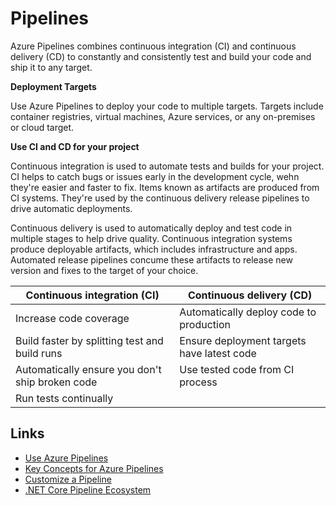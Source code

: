 # Pipelines

Azure Pipelines combines continuous integration (CI) and continuous delivery (CD) to constantly and consistently test and build your code and ship it to any target.

**Deployment Targets**  

Use Azure Pipelines to deploy your code to multiple targets. Targets include container registries, virtual machines, Azure services, or any on-premises or cloud target.

**Use CI and CD for your project**  

Continuous integration is used to automate tests and builds for your project. CI helps to catch bugs or issues early in the development cycle, wehn they're easier and faster to fix. Items known as artifacts are produced from CI systems. They're used by the continuous delivery release pipelines to drive automatic deployments.

Continuous delivery is used to automatically deploy and test code in multiple stages to help drive quality. Continuous integration systems produce deployable artifacts, which includes infrastructure and apps. Automated release pipelines concume these artifacts to release new version and fixes to the target of your choice.

**Continuous integration (CI)** | **Continuous delivery (CD)**
--------------------------------|-----------------------------
Increase code coverage | Automatically deploy code to production
Build faster by splitting test and build runs | Ensure deployment targets have latest code
Automatically ensure you don't ship broken code | Use tested code from CI process
Run tests continually | 

## Links

* [Use Azure Pipelines](01-use-azure-pipelines.md)
* [Key Concepts for Azure Pipelines](02-key-concepts.md)
* [Customize a Pipeline](03-custoimze-pipeline.md)
* [.NET Core Pipeline Ecosystem](04-dotnet-core.md)